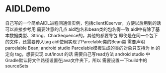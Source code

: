 # AIDLDemo
自己写的一个简单AIDL进程间通信实例，包括client和server，方便以后用到的话可以直接参考用 
需要注意的几点
	aidl包名和bean类的包名得一致
	aidl中有除了基本数据类型、String、CharSequence的，其他的都要导包 即使是在同一个包下的文件，还需要传入tag
	aidl使用实现了Parcelable类的Bean类 需要声明 parcelable Bean;
	android studio Parcelable模板生成的类的对象只支持为 in 的定向 tag，想要实现 out/inout 的话 需要自己写read方法
	android studio 中Gradle默认将文件路径设置在java文件夹下，所以 需要设置一下build中的sourceSets   